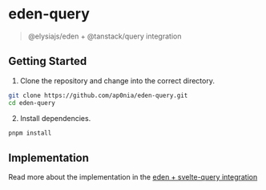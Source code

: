 # eden-query

> @elysiajs/eden + @tanstack/query integration

## Getting Started

1. Clone the repository and change into the correct directory.

```sh
git clone https://github.com/ap0nia/eden-query.git
cd eden-query
```

2. Install dependencies.

```sh
pnpm install
```

## Implementation

Read more about the implementation in the [eden + svelte-query integration](/packages/svelte#implementation)
